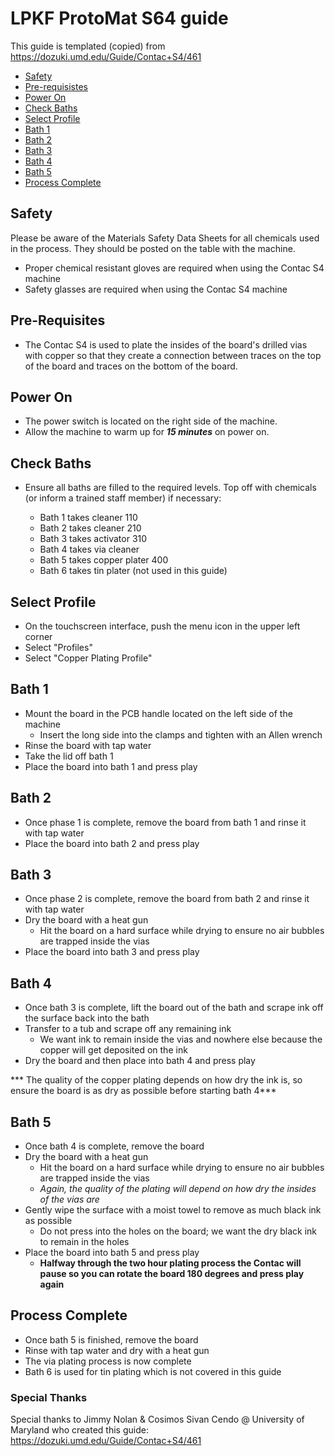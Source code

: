 # LPKF ProtoMat S64 guide

This guide is templated (copied) from https://dozuki.umd.edu/Guide/Contac+S4/461

* [Safety](#safety)
* [Pre-requisistes](#pre-requisites)
* [Power On](#power-on)
* [Check Baths](#check-baths)
* [Select Profile](#select-profile)
* [Bath 1](#bath-1)
* [Bath 2](#bath-2)
* [Bath 3](#bath-3)
* [Bath 4](#bath-4)
* [Bath 5](#bath-5)
* [Process Complete](#process-complete)

## Safety

Please be aware of the Materials Safety Data Sheets for all chemicals used in the process.  They should be posted on the table with the machine.

* Proper chemical resistant gloves are required when using the Contac S4 machine
* Safety glasses are required  when using the Contac S4 machine

## Pre-Requisites

* The Contac S4 is used to plate the insides of the board's drilled vias with copper so that they create a connection between traces on the top of the board and traces on the bottom of the board.

## Power On

* The power switch is located on the right side of the machine.
* Allow the machine to warm up for ***15 minutes*** on power on.

## Check Baths

* Ensure all baths are filled to the required levels. Top off with chemicals (or inform a trained staff member) if necessary:

  * Bath 1 takes cleaner 110
  * Bath 2 takes cleaner 210
  * Bath 3 takes activator 310
  * Bath 4 takes via cleaner
  * Bath 5 takes copper plater 400
  * Bath 6 takes tin plater (not used in this guide)

## Select Profile

* On the touchscreen interface, push the menu icon in the upper left corner
* Select "Profiles"
* Select "Copper Plating Profile"

## Bath 1

* Mount the board in the PCB handle located on the left side of the machine
  * Insert the long side into the clamps and tighten with an Allen wrench
* Rinse the board with tap water
* Take the lid off bath 1
* Place the board into bath 1 and press play

## Bath 2

* Once phase 1 is complete, remove the board from bath 1 and rinse it with tap water
* Place the board into bath 2 and press play

## Bath 3

* Once phase 2 is complete, remove the board from bath 2 and rinse it with tap water
* Dry the board with a heat gun
  * Hit the board on a hard surface while drying to ensure no air bubbles are trapped inside the vias
* Place the board into bath 3 and press play

## Bath 4

* Once bath 3 is complete, lift the board out of the bath and scrape ink off the surface back into the bath
* Transfer to a tub and scrape off any remaining ink
  *  We want ink to remain inside the vias and nowhere else because the copper will get deposited on the ink
* Dry the board and then place into bath 4 and press play

*** The quality of the copper plating depends on how dry the ink is, so ensure the board is as dry as possible before starting bath 4***

## Bath 5

* Once bath 4 is complete, remove the board
* Dry the board with a heat gun
  * Hit the board on a hard surface while drying to ensure no air bubbles are trapped inside the vias
  * *Again, the quality of the plating will depend on how dry the insides of the vias are*
* Gently wipe the surface with a moist towel to remove as much black ink as possible
  * Do not press into the holes on the board; we want the dry black ink to remain in the holes
* Place the board into bath 5 and press play
  * **Halfway through the two hour plating process the Contac will pause so you can rotate the board 180 degrees and press play again**

## Process Complete

* Once bath 5 is finished, remove the board
* Rinse with tap water and dry with a heat gun
* The via plating process is now complete
* Bath 6 is used for tin plating which is not covered in this guide

### Special Thanks 

Special thanks to Jimmy Nolan & Cosimos Sivan Cendo @ University of Maryland who created this guide: https://dozuki.umd.edu/Guide/Contac+S4/461
